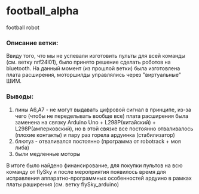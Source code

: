 # football_alpha
football robot

### Описание ветки:
Ввиду того, что мы не успевали изготовить пульты для всей команды (см. ветку nrf24l01), было принято решение сделать роботов на bluetooth. На данный момент (из прошлой ветки) была изготовлена плата расширения, моторшилды управлялись через "виртуальные" ШИМ.

### Выводы:
1) пины А6,А7 - не могут выдавать цифровой сигнал в принципе, из-за чего (чтобы не переделывать вообще все) плата расширения была заменена на связку Arduino Uno + L298P(китайский) + L298P(амперковский), но в этой связке все постоянно отваливалось (плохие контакты) и пару раз горела ардуинка (стабилизатор)
2) блютуз - отваливался постоянно (программа от robotrack + моя либа)
3) были медленные моторы

В итоге было найдено финансирование, для покупки пультов на всю команду от flySky и после мероприятия появилось время для исправления аппаратно-программных особенностей ардуино в рамках платы раширения (см. ветку flySky_arduino)
